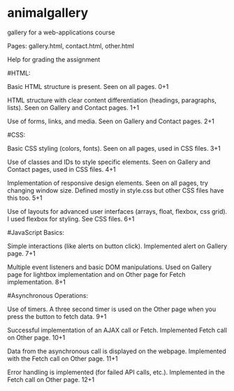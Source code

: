 # animalgallery
 gallery for a web-applications course

Pages: gallery.html, contact.html, other.html

Help for grading the assignment

#HTML:

Basic HTML structure is present. Seen on all pages. 0+1

HTML structure with clear content differentiation (headings, paragraphs, lists). Seen on Gallery and Contact pages. 1+1

Use of forms, links, and media. Seen on Gallery and Contact pages. 2+1

#CSS:

Basic CSS styling (colors, fonts). Seen on all pages, used in CSS files. 3+1

Use of classes and IDs to style specific elements. Seen on Gallery and Contact pages, used in CSS files. 4+1

Implementation of responsive design elements. Seen on all pages, try changing window size. Defined mostly in style.css but other CSS files have this too. 5+1

Use of layouts for advanced user interfaces (arrays, float, flexbox, css grid). I used flexbox for styling. See CSS files. 6+1

#JavaScript Basics:

Simple interactions (like alerts on button click). Implemented alert on Gallery page. 7+1

Multiple event listeners and basic DOM manipulations. Used on Gallery page for lightbox implementation and on Other page for Fetch implementation. 8+1

#Asynchronous Operations:

Use of timers. A three second timer is used on the Other page when you press the button to fetch data. 9+1

Successful implementation of an AJAX call or Fetch. Implemented Fetch call on Other page. 10+1

Data from the asynchronous call is displayed on the webpage. Implemented with the Fetch call on Other page. 11+1

Error handling is implemented (for failed API calls, etc.). Implemented in the Fetch call on Other page. 12+1